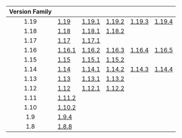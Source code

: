 | Version Family | | | | | |
|:---:|---|---|---|---|---|
| 1.19 | [1.19](https://github.com/BaldGang/spigot-build/releases/download/20230422/spigot-1.19.jar) | [1.19.1](https://github.com/BaldGang/spigot-build/releases/download/20230422/spigot-1.19.1.jar) | [1.19.2](https://github.com/BaldGang/spigot-build/releases/download/20230422/spigot-1.19.2.jar) | [1.19.3](https://github.com/BaldGang/spigot-build/releases/download/20230422/spigot-1.19.3.jar) | [1.19.4](https://github.com/BaldGang/spigot-build/releases/download/20230422/spigot-1.19.4.jar) |
| 1.18 | [1.18](https://github.com/BaldGang/spigot-build/releases/download/20230422/spigot-1.18.jar) | [1.18.1](https://github.com/BaldGang/spigot-build/releases/download/20230422/spigot-1.18.1.jar) | [1.18.2](https://github.com/BaldGang/spigot-build/releases/download/20230422/spigot-1.18.2.jar) | | |
| 1.17 | [1.17](https://github.com/BaldGang/spigot-build/releases/download/20230422/spigot-1.17.jar) | [1.17.1](https://github.com/BaldGang/spigot-build/releases/download/20230422/spigot-1.17.1.jar) | | | |
| 1.16 | [1.16.1](https://github.com/BaldGang/spigot-build/releases/download/20230422/spigot-1.16.1.jar) | [1.16.2](https://github.com/BaldGang/spigot-build/releases/download/20230422/spigot-1.16.2.jar) | [1.16.3](https://github.com/BaldGang/spigot-build/releases/download/20230422/spigot-1.16.3.jar) | [1.16.4](https://github.com/BaldGang/spigot-build/releases/download/20230422/spigot-1.16.4.jar) | [1.16.5](https://github.com/BaldGang/spigot-build/releases/download/20230422/spigot-1.16.5.jar) |
| 1.15 | [1.15](https://github.com/BaldGang/spigot-build/releases/download/20230422/spigot-1.15.jar) | [1.15.1](https://github.com/BaldGang/spigot-build/releases/download/20230422/spigot-1.15.1.jar) | [1.15.2](https://github.com/BaldGang/spigot-build/releases/download/20230422/spigot-1.15.2.jar) | | |
| 1.14 | [1.14](https://github.com/BaldGang/spigot-build/releases/download/20230422/spigot-1.14.jar) | [1.14.1](https://github.com/BaldGang/spigot-build/releases/download/20230422/spigot-1.14.1.jar) | [1.14.2](https://github.com/BaldGang/spigot-build/releases/download/20230422/spigot-1.14.2.jar) | [1.14.3](https://github.com/BaldGang/spigot-build/releases/download/20230422/spigot-1.14.3.jar) | [1.14.4](https://github.com/BaldGang/spigot-build/releases/download/20230422/spigot-1.14.4.jar) |
| 1.13 | [1.13](https://github.com/BaldGang/spigot-build/releases/download/20230422/spigot-1.13.jar) | [1.13.1](https://github.com/BaldGang/spigot-build/releases/download/20230422/spigot-1.13.1.jar) | [1.13.2](https://github.com/BaldGang/spigot-build/releases/download/20230422/spigot-1.13.2.jar) | | |
| 1.12 | [1.12](https://github.com/BaldGang/spigot-build/releases/download/20230422/spigot-1.12.jar) | [1.12.1](https://github.com/BaldGang/spigot-build/releases/download/20230422/spigot-1.12.1.jar) | [1.12.2](https://github.com/BaldGang/spigot-build/releases/download/20230422/spigot-1.12.2.jar) | | |
| 1.11 | [1.11.2](https://github.com/BaldGang/spigot-build/releases/download/20230422/spigot-1.11.2.jar) | | | | |
| 1.10 | [1.10.2](https://github.com/BaldGang/spigot-build/releases/download/20230422/spigot-1.10.2.jar) | | | | |
| 1.9 | [1.9.4](https://github.com/BaldGang/spigot-build/releases/download/20230422/spigot-1.9.4.jar) | | | | |
| 1.8 | [1.8.8](https://github.com/BaldGang/spigot-build/releases/download/20230422/spigot-1.8.8.jar) | | | | |
